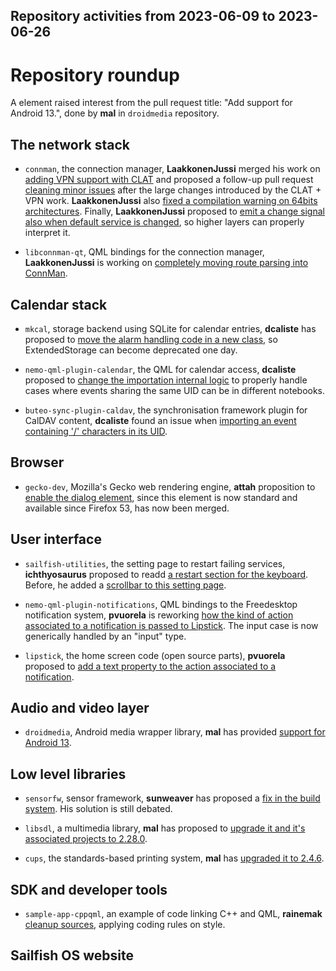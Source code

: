 Repository activities from 2023-06-09 to 2023-06-26
---------------------------------------------------

# Repository roundup

A element raised interest from the pull request title: "Add support for Android 13.", done by **mal** in `droidmedia` repository.

## The network stack

* `connman`, the connection manager, **LaakkonenJussi** merged his work on [adding VPN support with CLAT](https://github.com/sailfishos/connman/pull/41) and proposed a follow-up pull request [cleaning minor issues](https://github.com/sailfishos/connman/pull/47) after the large changes introduced by the CLAT + VPN work. **LaakkonenJussi** also [fixed a compilation warning on 64bits architectures](https://github.com/sailfishos/connman/pull/45). Finally, **LaakkonenJussi** proposed to [emit a change signal also when default service is changed](https://github.com/sailfishos/connman/pull/46), so higher layers can properly interpret it.

* `libconnman-qt`, QML bindings for the connection manager, **LaakkonenJussi** is working on [completely moving route parsing into ConnMan](https://github.com/sailfishos/libconnman-qt/pull/19). 

## Calendar stack

* `mkcal`, storage backend using SQLite for calendar entries, **dcaliste** has proposed to [move the alarm handling code in a new class](https://github.com/sailfishos/mkcal/pull/65), so ExtendedStorage can become deprecated one day.

* `nemo-qml-plugin-calendar`, the QML for calendar access, **dcaliste** proposed to [change the importation internal logic](https://github.com/sailfishos/nemo-qml-plugin-calendar/pull/59) to properly handle cases where events sharing the same UID can be in different notebooks.

* `buteo-sync-plugin-caldav`, the synchronisation framework plugin for CalDAV content, **dcaliste** found an issue when [importing an event containing '/' characters in its UID](https://github.com/sailfishos/buteo-sync-plugin-caldav/pull/25).

## Browser

* `gecko-dev`, Mozilla's Gecko web rendering engine, **attah** proposition to [enable the dialog element](https://github.com/sailfishos/gecko-dev/pull/155), since this element is now standard and available since Firefox 53, has now been merged.

## User interface

* `sailfish-utilities`, the setting page to restart failing services, **ichthyosaurus** proposed to readd [a restart section for the keyboard](https://github.com/sailfishos/sailfish-utilities/pull/66). Before, he added a [scrollbar to this setting page](https://github.com/sailfishos/sailfish-utilities/pull/65).

* `nemo-qml-plugin-notifications`, QML bindings to the Freedesktop notification system, **pvuorela** is reworking [how the kind of action associated to a notification is passed to Lipstick](https://github.com/sailfishos/nemo-qml-plugin-notifications/pull/9). The input case is now generically handled by an "input" type.

* `lipstick`, the home screen code (open source parts), **pvuorela** proposed to [add a text property to the action associated to a notification](https://github.com/sailfishos/lipstick/pull/41).

## Audio and video layer

* `droidmedia`, Android media wrapper library, **mal** has provided [support for Android 13](https://github.com/sailfishos/droidmedia/pull/110).

## Low level libraries

* `sensorfw`, sensor framework, **sunweaver** has proposed a [fix in the build system](https://github.com/sailfishos/sensorfw/pull/14). His solution is still debated.

* `libsdl`, a multimedia library, **mal** has proposed to [upgrade it and it's associated projects to 2.28.0](https://github.com/sailfishos/libsdl/pull/4).

* `cups`, the standards-based printing system, **mal** has [upgraded it to 2.4.6](https://github.com/sailfishos/cups/pull/4).

## SDK and developer tools

* `sample-app-cppqml`, an example of code linking C++ and QML, **rainemak** [cleanup sources](https://github.com/sailfishos/sample-app-cppqml/pull/4), applying coding rules on style.

## Sailfish OS website

